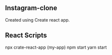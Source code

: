 ## Instagram-clone
Created using Create react app.

## React Scripts
npx crate-react-app (my-app)
npm start
yarn start


